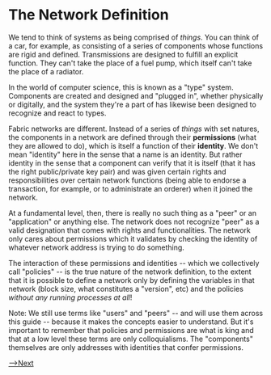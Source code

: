 # The Network Definition

We tend to think of systems as being comprised of *things*. You can think of a car, for example, as consisting of a series of components whose functions are rigid and defined. Transmissions are designed to fulfill an explicit function. They can't take the place of a fuel pump, which itself can't take the place of a radiator.  

In the world of computer science, this is known as a "type" system. Components are created and designed and "plugged in", whether physically or digitally, and the system they're a part of has likewise been designed to recognize and react to types.

Fabric networks are different. Instead of a series of *things* with set natures, the components in a network are defined through their **permissions** (what they are allowed to do), which is itself a function of their **identity**. We don't mean "identity" here in the sense that a name is an identity. But rather identity in the sense that a component can verify that it is itself (that it has the right public/private key pair) and was given certain rights and responsibilities over certain network functions (being able to endorse a transaction, for example, or to administrate an orderer) when it joined the network.  

At a fundamental level, then, there is really no such thing as a "peer" or an "application" or anything else. The network does not recognize "peer" as a valid designation that comes with rights and functionalities. The network only cares about permissions which it validates by checking the identity of whatever network address is trying to do something.

The interaction of these permissions and identities -- which we collectively call "policies" -- is the true nature of the network definition, to the extent that it is possible to define a network only by defining the variables in that network (block size, what constitutes a "version", etc) and the policies *without any running processes at all*!

Note: We still use terms like "users" and "peers" -- and will use them across this guide -- because it makes the concepts easier to understand. But it's important to remember that policies and permissions are what is king and that at a low level these terms are only colloquialisms. The "components" themselves are only addresses with identities that confer permissions.


[-->Next](./OrganizationsinaNetwork.md)
